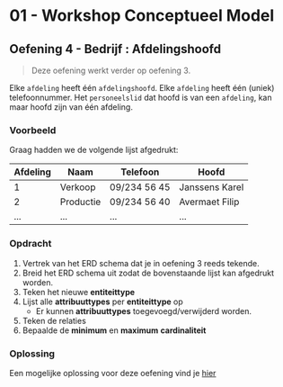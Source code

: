# 01 - Workshop Conceptueel Model

## Oefening 4 - Bedrijf : Afdelingshoofd
> Deze oefening werkt verder op oefening 3.

Elke `afdeling` heeft één `afdelingshoofd`. Elke `afdeling` heeft één (uniek) telefoonnummer.​ Het `personeelslid` dat hoofd is van een `afdeling`, kan maar hoofd zijn van één afdeling.

### Voorbeeld
Graag hadden we de volgende lijst afgedrukt:

| Afdeling 	| Naam      	| Telefoon     	| Hoofd          	|
|----------	|-----------	|--------------	|----------------	|
| 1        	| Verkoop   	| 09/234 56 45 	| Janssens Karel 	|
| 2        	| Productie 	| 09/234 56 40 	| Avermaet Filip 	|
| ...      	| ...       	| ...          	| ...            	|

### Opdracht
1. Vertrek van het ERD schema dat je in oefening 3 reeds tekende.
2. Breid het ERD schema uit zodat de bovenstaande lijst kan afgedrukt worden.
3. Teken het nieuwe **entiteittype**
4. Lijst alle **attribuuttypes** per **entiteittype** op
    - Er kunnen **attribuuttypes** toegevoegd/verwijderd worden.
5. Teken de relaties
6. Bepaalde de **minimum** en **maximum** **cardinaliteit**

### Oplossing
Een mogelijke oplossing voor deze oefening vind je [hier](../solutions/exercise-4.md)
